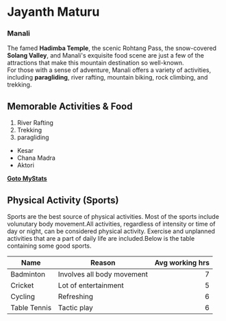 # Jayanth Maturu
### Manali
The famed **Hadimba Temple**, the scenic Rohtang Pass, the snow-covered **Solang Valley**, and Manali's exquisite food scene are just a few of the attractions that make this mountain destination so well-known.<br>
For those with a sense of adventure, Manali offers a variety of activities, including **paragliding**, river rafting, mountain biking, rock climbing, and trekking.

Memorable Activities & Food
---

1. River Rafting
2. Trekking
3. paragliding

* Kesar
* Chana Madra
* Aktori

**[Goto MyStats](MyStats.md)**

Physical Activity (Sports)
---

Sports are the best source of physical activities. Most of the sports include volunutary body movement.All activities, regardless of intensity or time of day or night, can be considered physical activity. Exercise and unplanned activities that are a part of daily life are included.Below is the table containing some good sports.

| Name | Reason | Avg working hrs |
| --- | --- | ---: |
| Badminton | Involves all body movement | 7 |
| Cricket | Lot of entertainment | 5 |
| Cycling | Refreshing  | 6 |
| Table Tennis | Tactic play  | 6 |